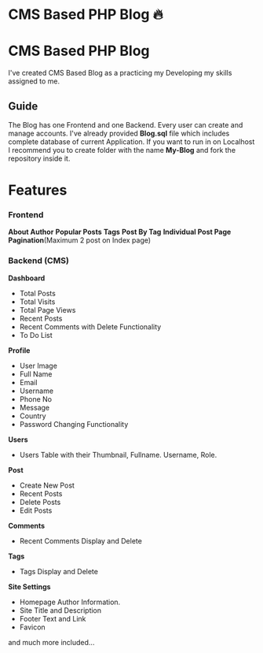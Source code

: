 # CMS Based PHP Blog :fire:
# CMS Based PHP Blog

I've created CMS Based Blog as a practicing my Developing my skills assigned to me.

## Guide

The Blog has one Frontend and one Backend. Every user can create and manage accounts. I've already provided **Blog.sql** file which includes complete database of current Application. If you want to run in on Localhost I recommend you to create folder with the name **My-Blog** and fork the repository inside it.

# Features
### Frontend 
**About Author**
**Popular Posts**
**Tags**
**Post By Tag**
**Individual Post Page**
**Pagination**(Maximum 2 post on Index page)
### Backend (CMS)
**Dashboard** 

 - Total Posts
 -  Total Visits
 - Total Page Views
 - Recent Posts
 - Recent Comments with Delete Functionality
 - To Do List

**Profile** 

 - User Image
 - Full Name
 - Email
 - Username
 - Phone No
 - Message
 - Country
 - Password Changing Functionality

**Users** 

 - Users Table with their Thumbnail, Fullname. Username, Role.

**Post**

 - Create New Post
 - Recent Posts
 - Delete Posts
 - Edit Posts

**Comments** 

 - Recent Comments Display and Delete

**Tags** 

 - Tags Display and Delete

**Site Settings** 

 - Homepage Author Information.
 - Site Title and Description
 - Footer Text and Link
 - Favicon

and much more included...
